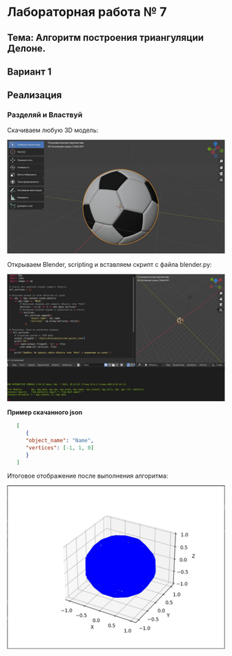 # Лабораторная работа № 7

## Тема: Алгоритм построения триангуляции Делоне.

## Вариант 1

## Реализация

### Разделяй и Властвуй

Скачиваем любую 3D модель:

   ![nonlin](images/blender_main.png)

Открываем Blender, scripting и вставляем скрипт с файла blender.py:

   ![nonlin](images/blender_script.png)

   **Пример скачанного json**

```json
   [
      {
      "object_name": "Name",
      "vertices": [-1, 1, 0]
      }
   ]
```  

Итоговое отображение после выполнения алгоритма:

   ![nonlin](images/result.png)
